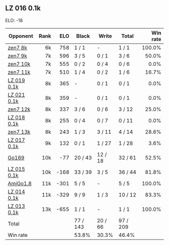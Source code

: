 ## LZ 016 0.1k ##

ELO: -18

Opponent | Rank | ELO | Black | Write | Total | Win rate
---------|-----:|----:|-------|-------|-------|-------:
[zen7 8k](zen7%208k.md) | 6k | 758 | 1 / 1 | - | 1 / 1 | 100.0%
[zen7 9k](zen7%209k.md) | 7k | 596 | 3 / 5 | 0 / 1 | 3 / 6 | 50.0%
[zen7 10k](zen7%2010k.md) | 7k | 555 | 0 / 2 | 0 / 4 | 0 / 6 | 0.0%
[zen7 11k](zen7%2011k.md) | 7k | 510 | 1 / 4 | 0 / 2 | 1 / 6 | 16.7%
[LZ 019 0.1k](LZ%20019%200.1k.md) | 8k | 365 | - | 0 / 1 | 0 / 1 | 0.0%
[LZ 021 0.1k](LZ%20021%200.1k.md) | 8k | 359 | - | 0 / 1 | 0 / 1 | 0.0%
[zen7 12k](zen7%2012k.md) | 8k | 337 | 3 / 6 | 0 / 6 | 3 / 12 | 25.0%
[LZ 018 0.1k](LZ%20018%200.1k.md) | 8k | 255 | 0 / 4 | 0 / 7 | 0 / 11 | 0.0%
[zen7 13k](zen7%2013k.md) | 8k | 243 | 1 / 3 | 3 / 11 | 4 / 14 | 28.6%
[LZ 017 0.1k](LZ%20017%200.1k.md) | 9k | 132 | 0 / 1 | 1 / 27 | 1 / 28 | 3.6%
[Go169](Go169.md) | 10k | -77 | 20 / 43 | 12 / 18 | 32 / 61 | 52.5%
[LZ 015 0.1k](LZ%20015%200.1k.md) | 10k | -168 | 33 / 39 | 3 / 5 | 36 / 44 | 81.8%
[AmiGo1.8](AmiGo1.8.md) | 11k | -301 | 5 / 5 | - | 5 / 5 | 100.0%
[LZ 014 0.1k](LZ%20014%200.1k.md) | 11k | -329 | 9 / 9 | 1 / 3 | 10 / 12 | 83.3%
[LZ 013 0.1k](LZ%20013%200.1k.md) | 13k | -655 | 1 / 1 | - | 1 / 1 | 100.0%
Total | | | 77 / 143 | 20 / 66 | 97 / 209 | 
Win rate| | | 53.8% | 30.3% | 46.4% | 
